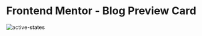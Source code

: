 # Frontend Mentor - Blog Preview Card

![active-states](https://github.com/richxrdreis/FrontEnd-Challenges/assets/167144386/09615170-f320-4c7d-872d-96d619b7caa2)
